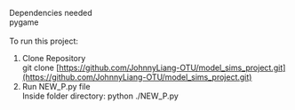 Dependencies needed<br>
pygame<br>
<br>
To run this project:
1. Clone Repository
<br>git clone [https://github.com/JohnnyLiang-OTU/model_sims_project.git](https://github.com/JohnnyLiang-OTU/model_sims_project.git)
2. Run NEW_P.py file
<br>Inside folder directory: python ./NEW_P.py
